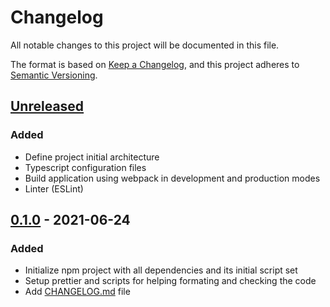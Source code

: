 # Changelog

All notable changes to this project will be documented in this file.

The format is based on [Keep a Changelog](https://keepachangelog.com/en/1.0.0/),
and this project adheres to [Semantic Versioning](https://semver.org/spec/v2.0.0.html).

## [Unreleased]

### Added

- Define project initial architecture
- Typescript configuration files
- Build application using webpack in development and production modes
- Linter (ESLint)

## [0.1.0] - 2021-06-24

### Added

- Initialize npm project with all dependencies and its initial script set
- Setup prettier and scripts for helping formating and checking the code
- Add [CHANGELOG.md](/CHANGELOG.md) file

[unreleased]: https://github.com/peterleiva/create-graphql-server/compare/v0.1.0...HEAD
[0.1.0]: https://github.com/peterleiva/create-graphql-server/releases/tag/v0.1.0
